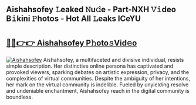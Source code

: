 ## Aishahsofey 𝙻eaked 𝙽u𝚍e - Part-NXH 𝚅𝚒deo B𝚒kini 𝙿hotos - Hot All 𝙻eaks lCeYU

# <h2><a href="http://ld52utu.urlbe.top/?page=Aishahsofey">🔗🔗👉👉 Aishahsofey P𝚑oto𝚜Vid𝚎o</a></h2>

[![Aishahsofey](https://i.imgur.com/eBuTRDB.gif)](http://ld52utu.urlbe.top/?page=Aishahsofey)
Aishahsofey, a multifaceted and divisive individual, resists simple description. Her distinctive online persona has captivated and provoked viewers, sparking debates on artistic expression, privacy, and the complexities of virtual communities. Despite the ambiguity of her intentions, her mark on the virtual community is indelible. Fueled by unyielding resolve and undeniable enchantment, Aishahsofey reach in the digital community is boundless.
